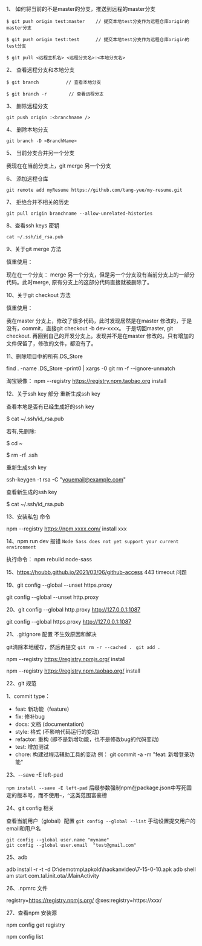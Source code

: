 1、 如何将当前的不是master的分支，推送到远程的master分支

```
$ git push origin test:master    // 提交本地test分支作为远程仓库origin的master分支

$ git push origin test:test      // 提交本地test分支作为远程仓库origin的test分支

$ git pull <远程主机名> <远程分支名>:<本地分支名>
```

2、 查看远程分支和本地分支

```
$ git branch          // 查看本地分支

$ git branch -r        // 查看远程分支
```
3、 删除远程分支

```
git push origin :<branchname />
```

4、 删除本地分支

`git branch -D <BranchName>`

5、  当前分支合并另一个分支

我现在在当前分支上，git merge 另一个分支

6、 添加远程仓库

`git remote add myResume https://github.com/tang-yue/my-resume.git`

7、 拒绝合并不相关的历史

`git pull origin branchname --allow-unrelated-histories`

8、查看ssh keys 密钥

`cat ~/.ssh/id_rsa.pub`

9、关于git merge 方法

慎重使用：

现在在一个分支： merge 另一个分支，但是另一个分支没有当前分支上的一部分代码。此时merge, 原有分支上的这部分代码直接就被删除了。

10、关于git checkout 方法

慎重使用：

我在master 分支上，修改了很多代码，此时发现居然是在master 修改的，于是没有，commit，直接git checkout -b dev-xxxx。
于是切回master, git checkout. 再回到自己的开发分支上。发现并不是在master 修改的。只有增加的文件保留了，修改的文件，都没有了。


11、删除项目中的所有.DS_Store

find . -name .DS_Store -print0 | xargs -0 git rm -f --ignore-unmatch


淘宝镜像： npm --registry https://registry.npm.taobao.org install

12、关于ssh key 部分  重新生成ssh key

查看本地是否有已经生成好的ssh key

$ cat ~/.ssh/id_rsa.pub

若有,先删除:

$ cd ~

$ rm -rf .ssh

重新生成ssh key

ssh-keygen -t rsa -C "youemail@example.com"

查看新生成的ssh key

$ cat ~/.ssh/id_rsa.pub

13、安装私包 命令


npm --registry https://npm.xxxx.com/ install xxx

14、npm run dev 报错 `Node Sass does not yet support your current environment`

执行命令： npm rebuild node-sass

15、https://houbb.github.io/2021/03/06/github-access  443 timeout 问题

19、git config --global --unset https.proxy

git config --global --unset http.proxy

20、git config --global http.proxy http://127.0.0.1:1087

git config --global https.proxy http://127.0.0.1:1087

21、.gitignore 配置 不生效原因和解决

git清除本地缓存，然后再提交 `git rm -r --cached . ` `git add .`  

npm --registry https://registry.npmjs.org/ install

npm --registry https://registry.npm.taobao.org/ install

22、git 规范

1、commit
type：
- feat: 新功能（feature）
- fix: 修补bug
- docs: 文档 (documentation)
- style: 格式 (不影响代码运行的变动)
- refactor: 重构 (即不是新增功能，也不是修改bug的代码变动)
- test: 增加测试
- chore: 构建过程活辅助工具的变动
例：
git commit -a -m "feat: 新增登录功能"

23、--save -E left-pad

`npm install --save -E left-pad` 后缀参数强制npm在package.json中写死固定的版本号，而不使用`~`，`^`这类范围富豪榜

24、git config 相关

查看当前用户（global）配置 `git config --global --list`
手动设置提交用户的email和用户名
```
git config --global user.name "myname"
git config --global user.email  "test@gmail.com"
```

25、adb

adb install -r -t -d D:\demotmp\apkold\haokanvideo\7-15-0-10.apk
adb shell am start com.tal.init.ota/.MainActivity

26、.npmrc 文件

registry=https://registry.npmjs.org/
@xes:registry=https://xxx/

27、查看npm 安装源

npm config get registry

npm config list
